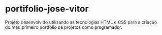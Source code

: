 # portifolio-jose-vitor
Projeto desenvolvido utilizando as tecnologias HTML e CSS para a criação do meu primeiro portfólio de projetos como programador.
